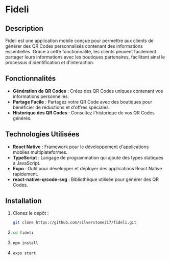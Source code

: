 # Fideli

## Description

Fideli est une application mobile conçue pour permettre aux clients de générer des QR Codes personnalisés contenant des informations essentielles. Grâce à cette fonctionnalité, les clients peuvent facilement partager leurs informations avec les boutiques partenaires, facilitant ainsi le processus d'identification et d'interaction.

## Fonctionnalités

- **Génération de QR Codes** : Créez des QR Codes uniques contenant vos informations personnelles.
- **Partage Facile** : Partagez votre QR Code avec des boutiques pour bénéficier de réductions et d'offres spéciales.
- **Historique des QR Codes** : Consultez l'historique de vos QR Codes générés.

## Technologies Utilisées

- **React Native** : Framework pour le développement d'applications mobiles multiplateformes.
- **TypeScript** : Langage de programmation qui ajoute des types statiques à JavaScript.
- **Expo** : Outil pour développer et déployer des applications React Native rapidement.
- **react-native-qrcode-svg** : Bibliothèque utilisée pour générer des QR Codes.

## Installation

1. Clonez le dépôt :
   ```bash
   git clone https://github.com/silverstone217/fideli.git
   ```
2. ```bash
   cd fideli
   ```
3. ```bash
   npm install
   ```
4. ```bash
   expo start
   ```
